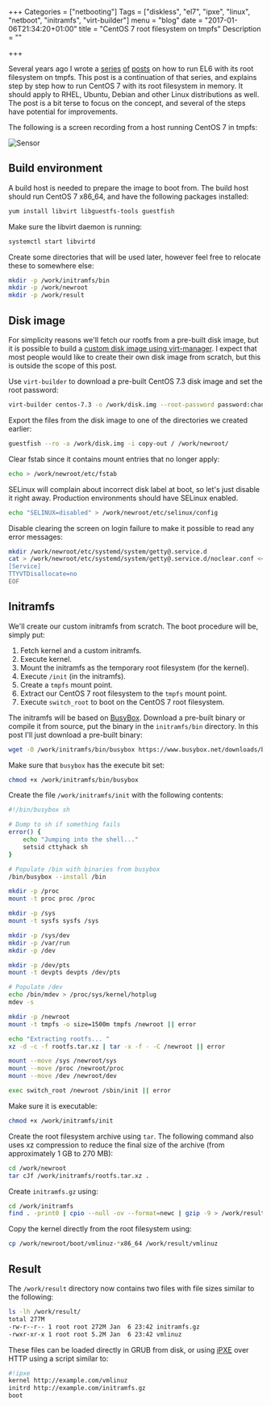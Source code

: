 +++
Categories = ["netbooting"]
Tags = ["diskless", "el7", "ipxe", "linux", "netboot", "initramfs", "virt-builder"]
menu = "blog"
date = "2017-01-06T21:34:20+01:00"
title = "CentOS 7 root filesystem on tmpfs"
Description = ""

+++

Several years ago I wrote a [series](/posts/el6-rootfs-on-tmpfs/) [of](/posts/el6-rootfs-on-tmpfs-update/) [posts](/posts/el6-rootfs-on-tmpfs-update2/) on how to run EL6 with its root filesystem on tmpfs. This post is a continuation of that series, and explains step by step how to run CentOS 7 with its root filesystem in memory. It should apply to RHEL, Ubuntu, Debian and other Linux distributions as well. The post is a bit terse to focus on the concept, and several of the steps have potential for improvements.

The following is a screen recording from a host running CentOS 7 in tmpfs:

![Sensor](/img/centos7-in-tmpfs.gif)

## Build environment

A build host is needed to prepare the image to boot from. The build host should run CentOS 7 x86\_64, and have the following packages installed:

``` bash
yum install libvirt libguestfs-tools guestfish
```

Make sure the libvirt daemon is running:

``` bash
systemctl start libvirtd
```

Create some directories that will be used later, however feel free to relocate these to somewhere else:

``` bash
mkdir -p /work/initramfs/bin
mkdir -p /work/newroot
mkdir -p /work/result
```

## Disk image

For simplicity reasons we'll fetch our rootfs from a pre-built disk image, but it is possible to build a [custom disk image using virt-manager](https://www.redpill-linpro.com/sysadvent/2016/12/14/use-virt-manager-to-build-disk-images.html). I expect that most people would like to create their own disk image from scratch, but this is outside the scope of this post.

Use ``virt-builder`` to download a pre-built CentOS 7.3 disk image and set the root password:

``` bash
virt-builder centos-7.3 -o /work/disk.img --root-password password:changeme
```

Export the files from the disk image to one of the directories we created earlier:

``` bash
guestfish --ro -a /work/disk.img -i copy-out / /work/newroot/
```

Clear fstab since it contains mount entries that no longer apply:

``` bash
echo > /work/newroot/etc/fstab
```

SELinux will complain about incorrect disk label at boot, so let's just disable it right away. Production environments should have SELinux enabled.

``` bash
echo "SELINUX=disabled" > /work/newroot/etc/selinux/config
```

Disable clearing the screen on login failure to make it possible to read any error messages:

``` bash
mkdir /work/newroot/etc/systemd/system/getty@.service.d
cat > /work/newroot/etc/systemd/system/getty@.service.d/noclear.conf << EOF
[Service]
TTYVTDisallocate=no
EOF
```

## Initramfs

We'll create our custom initramfs from scratch. The boot procedure will be, simply put:

1. Fetch kernel and a custom initramfs.
2. Execute kernel.
3. Mount the initramfs as the temporary root filesystem (for the kernel).
4. Execute ``/init`` (in the initramfs).
5. Create a ``tmpfs`` mount point.
6. Extract our CentOS 7 root filesystem to the ``tmpfs`` mount point.
7. Execute ``switch_root`` to boot on the CentOS 7 root filesystem.

The initramfs will be based on [BusyBox](https://www.busybox.net/). Download a pre-built binary or compile it from source, put the binary in the ``initramfs/bin`` directory. In this post I'll just download a pre-built binary:

``` bash
wget -O /work/initramfs/bin/busybox https://www.busybox.net/downloads/binaries/1.26.1-defconfig-multiarch/busybox-x86_64
```

Make sure that ``busybox`` has the execute bit set:

``` bash
chmod +x /work/initramfs/bin/busybox
```

Create the file ``/work/initramfs/init`` with the following contents:

``` bash
#!/bin/busybox sh

# Dump to sh if something fails
error() {
	echo "Jumping into the shell..."
	setsid cttyhack sh
}

# Populate /bin with binaries from busybox
/bin/busybox --install /bin

mkdir -p /proc
mount -t proc proc /proc

mkdir -p /sys
mount -t sysfs sysfs /sys

mkdir -p /sys/dev
mkdir -p /var/run
mkdir -p /dev

mkdir -p /dev/pts
mount -t devpts devpts /dev/pts

# Populate /dev
echo /bin/mdev > /proc/sys/kernel/hotplug
mdev -s

mkdir -p /newroot
mount -t tmpfs -o size=1500m tmpfs /newroot || error

echo "Extracting rootfs... "
xz -d -c -f rootfs.tar.xz | tar -x -f - -C /newroot || error

mount --move /sys /newroot/sys
mount --move /proc /newroot/proc
mount --move /dev /newroot/dev

exec switch_root /newroot /sbin/init || error
```

Make sure it is executable:

``` bash
chmod +x /work/initramfs/init
```

Create the root filesystem archive using ``tar``. The following command also uses xz compression to reduce the final size of the archive (from approximately 1 GB to 270 MB):

``` bash
cd /work/newroot
tar cJf /work/initramfs/rootfs.tar.xz .
```

Create ``initramfs.gz`` using:

``` bash
cd /work/initramfs
find . -print0 | cpio --null -ov --format=newc | gzip -9 > /work/result/initramfs.gz
```

Copy the kernel directly from the root filesystem using:

``` bash
cp /work/newroot/boot/vmlinuz-*x86_64 /work/result/vmlinuz
```

## Result

The ``/work/result`` directory now contains two files with file sizes similar to the following:

``` bash
ls -lh /work/result/
total 277M
-rw-r--r-- 1 root root 272M Jan  6 23:42 initramfs.gz
-rwxr-xr-x 1 root root 5.2M Jan  6 23:42 vmlinuz
```

These files can be loaded directly in GRUB from disk, or using [iPXE](http://ipxe.org/) over HTTP using a script similar to:

``` bash
#!ipxe
kernel http://example.com/vmlinuz
initrd http://example.com/initramfs.gz
boot
```

